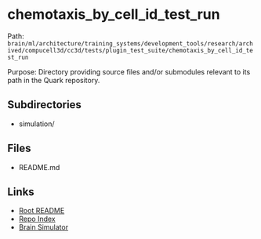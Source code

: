 # chemotaxis_by_cell_id_test_run

Path: `brain/ml/architecture/training_systems/development_tools/research/archived/compucell3d/cc3d/tests/plugin_test_suite/chemotaxis_by_cell_id_test_run`

Purpose: Directory providing source files and/or submodules relevant to its path in the Quark repository.

## Subdirectories
- simulation/

## Files
- README.md

## Links
- [Root README](../../../../../../../../../../../README.md)
- [Repo Index](../../../../../../../../../../../repo_index.json)
- [Brain Simulator](../../../../../../../../../../../brain/architecture/brain_simulator.py)
